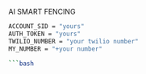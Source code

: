 AI SMART FENCING

```bash
ACCOUNT_SID = "yours"
AUTH_TOKEN = "yours"
TWILIO_NUMBER = "your twilio number"
MY_NUMBER = "+your number"

```bash
